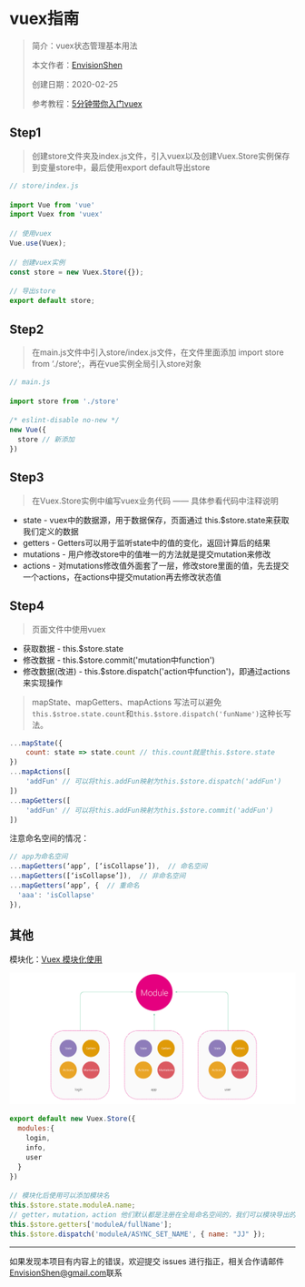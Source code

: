 # vuex指南

> 简介：vuex状态管理基本用法
>
> 本文作者：[EnvisionShen](https://github.com/MrEnvision)
>
> 创建日期：2020-02-25
>
> 参考教程：[5分钟带你入门vuex](https://baijiahao.baidu.com/s?id=1618794879569468435&wfr=spider&for=pc)



## Step1

> 创建store文件夹及index.js文件，引入vuex以及创建Vuex.Store实例保存到变量store中，最后使用export default导出store

```javascript
// store/index.js

import Vue from 'vue'
import Vuex from 'vuex'

// 使用vuex
Vue.use(Vuex);

// 创建vuex实例
const store = new Vuex.Store({});

// 导出store
export default store;
```

## Step2

> 在main.js文件中引入store/index.js文件，在文件里面添加 import store from ‘./store’;，再在vue实例全局引入store对象

```javascript
// main.js

import store from './store'

/* eslint-disable no-new */
new Vue({
  store // 新添加
})
```

## Step3

> 在Vuex.Store实例中编写vuex业务代码 —— 具体参看代码中注释说明

- state - vuex中的数据源，用于数据保存，页面通过 this.$store.state来获取我们定义的数据
- getters - Getters可以用于监听state中的值的变化，返回计算后的结果
- mutations - 用户修改store中的值唯一的方法就是提交mutation来修改
- actions - 对mutations修改值外面套了一层，修改store里面的值，先去提交一个actions，在actions中提交mutation再去修改状态值

## Step4

> 页面文件中使用vuex

- 获取数据 -  this.$store.state
- 修改数据 - this.$store.commit('mutation中function')
- 修改数据(改进) - this.$store.dispatch('action中function')，即通过actions来实现操作

> mapState、mapGetters、mapActions 写法可以避免`this.$stroe.state.count`和`this.$store.dispatch('funName')`这种长写法。

```javascript
...mapState({
	count: state => state.count // this.count就是this.$store.state
})
...mapActions([
	'addFun' // 可以将this.addFun映射为this.$store.dispatch('addFun')
])
...mapGetters([
	'addFun' // 可以将this.addFun映射为this.$store.commit('addFun')
])
```

注意命名空间的情况：

```js
// app为命名空间
...mapGetters(‘app’, [‘isCollapse’]),  // 命名空间
...mapGetters([‘isCollapse’]),  // 非命名空间
...mapGetters(‘app’, {  // 重命名
  'aaa': 'isCollapse'
}),
```

## 其他

模块化：[Vuex 模块化使用](https://segmentfault.com/a/1190000019924674)

<img src='./vuex_module.jpg'>

```js
export default new Vuex.Store({
  modules:{
    login,
    info,
    user
  }
})

// 模块化后使用可以添加模块名
this.$store.state.moduleA.name;
// getter，mutation，action 他们默认都是注册在全局命名空间的，我们可以模块导出的时候加个 namespaced: true 使其成为带命名空间的模块，然后就可以通过模块名访问了，具体详见参考资料
this.$store.getters['moduleA/fullName']; 
this.$store.dispatch('moduleA/ASYNC_SET_NAME', { name: "JJ" }); 
```



------

如果发现本项目有内容上的错误，欢迎提交 issues 进行指正，相关合作请邮件<a href="mailto:EnvisionShen@gmail.com">EnvisionShen@gmail.com</a>联系